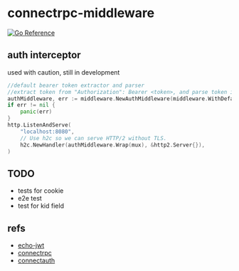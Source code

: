 # connectrpc-middleware

[![Go Reference](https://pkg.go.dev/badge/github.com/washanhanzi/connectrpc-middleware#section-readme.svg)](https://pkg.go.dev/github.com/washanhanzi/connectrpc-middleware#section-readme)

## auth interceptor

used with caution, still in development

```go
//default bearer token extractor and parser
//extract token from "Authorization": Bearer <token>, and parse token into jwt.MapClaim
authMiddleware, err := middleware.NewAuthMiddleware(middleware.WithDefaultBearerExtractorAndParser([]byte("secret")))
if err != nil {
	panic(err)
}
http.ListenAndServe(
	"localhost:8080",
	// Use h2c so we can serve HTTP/2 without TLS.
	h2c.NewHandler(authMiddleware.Wrap(mux), &http2.Server{}),
)
```

## TODO

- tests for cookie
- e2e test
- test for kid field

## refs

- [echo-jwt](https://github.com/labstack/echo-jwt)
- [connectrpc](https://github.com/connectrpc/connect-go)
- [connectauth](https://github.com/akshayjshah/connectauth)
